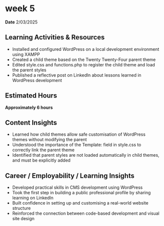 # week 5
**Date** 2/03/2025

## Learning Activities & Resources
- Installed and configured WordPress on a local development environment using XAMPP
- Created a child theme based on the Twenty Twenty-Four parent theme
- Edited style.css and functions.php to register the child theme and load the parent styles
- Published a reflective post on LinkedIn about lessons learned in WordPress development

## Estimated Hours
**Approximately 6 hours**

## Content Insights
- Learned how child themes allow safe customisation of WordPress themes without modifying the parent
- Understood the importance of the Template: field in style.css to correctly link the parent theme
- Identified that parent styles are not loaded automatically in child themes, and must be explicitly added

## Career / Employability / Learning Insights
- Developed practical skills in CMS development using WordPress
- Took the first step in building a public professional profile by sharing learning on LinkedIn
- Built confidence in setting up and customising a real-world website structure
- Reinforced the connection between code-based development and visual site design